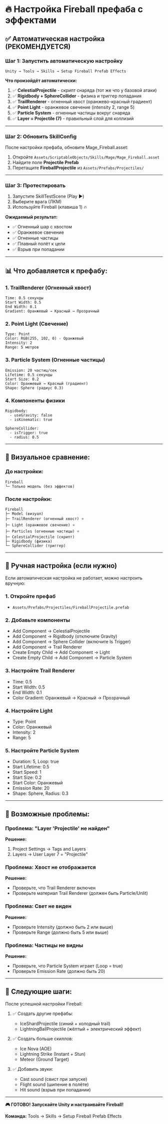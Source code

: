 # 🔥 Настройка Fireball префаба с эффектами

## ✅ Автоматическая настройка (РЕКОМЕНДУЕТСЯ)

### Шаг 1: Запустить автоматическую настройку

```
Unity → Tools → Skills → Setup Fireball Prefab Effects
```

**Что произойдёт автоматически:**

1. ✅ **CelestialProjectile** - скрипт снаряда (тот же что у базовой атаки)
2. ✅ **Rigidbody + SphereCollider** - физика и триггер попадания
3. ✅ **TrailRenderer** - огненный хвост (оранжево-красный градиент)
4. ✅ **Point Light** - оранжевое свечение (intensity 2, range 5)
5. ✅ **Particle System** - огненные частицы вокруг снаряда
6. ✅ **Layer = Projectile (7)** - правильный слой для коллизий

---

### Шаг 2: Обновить SkillConfig

После настройки префаба, обновите Mage_Fireball.asset:

1. Откройте `Assets/ScriptableObjects/Skills/Mage/Mage_Fireball.asset`
2. Найдите поле **Projectile Prefab**
3. Перетащите **FireballProjectile** из `Assets/Prefabs/Projectiles/`

---

### Шаг 3: Протестировать

1. Запустите SkillTestScene (Play ▶️)
2. Выберите врага (ЛКМ)
3. Используйте Fireball (клавиша 1) 🔥

**Ожидаемый результат:**
- ✅ Огненный шар с хвостом
- ✅ Оранжевое свечение
- ✅ Огненные частицы
- ✅ Плавный полёт к цели
- ✅ Взрыв при попадании

---

## 📊 Что добавляется к префабу:

### 1. TrailRenderer (Огненный хвост)
```
Time: 0.5 секунды
Start Width: 0.5
End Width: 0.1
Gradient: Оранжевый → Красный → Прозрачный
```

### 2. Point Light (Свечение)
```
Type: Point
Color: RGB(255, 102, 0) - Оранжевый
Intensity: 2
Range: 5 метров
```

### 3. Particle System (Огненные частицы)
```
Emission: 20 частиц/сек
Lifetime: 0.5 секунды
Start Size: 0.2
Color: Оранжевый → Красный (градиент)
Shape: Sphere (радиус 0.3)
```

### 4. Компоненты физики
```
Rigidbody:
  - useGravity: false
  - isKinematic: true

SphereCollider:
  - isTrigger: true
  - radius: 0.5
```

---

## 🎨 Визуальное сравнение:

### До настройки:
```
Fireball
└─ Только модель (без эффектов)
```

### После настройки:
```
Fireball
├─ Model (визуал)
├─ TrailRenderer (огненный хвост) ⭐
├─ Light (оранжевое свечение) ⭐
├─ Particles (огненные частицы) ⭐
├─ CelestialProjectile (скрипт)
├─ Rigidbody (физика)
└─ SphereCollider (триггер)
```

---

## 🔧 Ручная настройка (если нужно)

Если автоматическая настройка не работает, можно настроить вручную:

### 1. Откройте префаб
- `Assets/Prefabs/Projectiles/FireballProjectile.prefab`

### 2. Добавьте компоненты
- Add Component → CelestialProjectile
- Add Component → Rigidbody (отключите Gravity)
- Add Component → Sphere Collider (включите Is Trigger)
- Add Component → Trail Renderer
- Create Empty Child → Add Component → Light
- Create Empty Child → Add Component → Particle System

### 3. Настройте Trail Renderer
- Time: 0.5
- Start Width: 0.5
- End Width: 0.1
- Color Gradient: Оранжевый → Красный → Прозрачный

### 4. Настройте Light
- Type: Point
- Color: Оранжевый
- Intensity: 2
- Range: 5

### 5. Настройте Particle System
- Duration: 5, Loop: true
- Start Lifetime: 0.5
- Start Speed: 1
- Start Size: 0.2
- Start Color: Оранжевый
- Emission Rate: 20
- Shape: Sphere, Radius: 0.3

---

## 🐛 Возможные проблемы:

### Проблема: "Layer 'Projectile' не найден"
**Решение:**
1. Project Settings → Tags and Layers
2. Layers → User Layer 7 = "Projectile"

### Проблема: Хвост не отображается
**Решение:**
- Проверьте, что Trail Renderer включен
- Проверьте материал Trail Renderer (должен быть Particle/Unlit)

### Проблема: Свет не виден
**Решение:**
- Проверьте Intensity (должно быть 2 или выше)
- Проверьте Range (должно быть 5 или выше)

### Проблема: Частицы не видны
**Решение:**
- Проверьте, что Particle System играет (Loop = true)
- Проверьте Emission Rate (должно быть 20)

---

## 🚀 Следующие шаги:

После успешной настройки Fireball:

1. ✅ Создать другие префабы:
   - IceShardProjectile (синий + холодный trail)
   - LightningBallProjectile (жёлтый + электрический эффект)

2. ✅ Создать больше скиллов:
   - Ice Nova (AOE)
   - Lightning Strike (Instant + Stun)
   - Meteor (Ground Target)

3. ✅ Добавить звуки:
   - Cast sound (свист при запуске)
   - Flight sound (шипение в полёте)
   - Hit sound (взрыв при попадании)

---

**🎮 ГОТОВО! Запускайте Unity и настраивайте Fireball!**

**Команда:** Tools → Skills → Setup Fireball Prefab Effects
